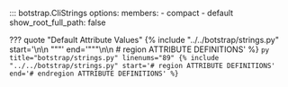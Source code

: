 <!-- prettier-ignore -->
::: botstrap.CliStrings
    options:
      members:
        - compact
        - default
      show_root_full_path: false

<!-- prettier-ignore -->
??? quote "Default Attribute Values"
    {%
      include "../../botstrap/strings.py"
      start='\n\n    """'
      end='"""\n\n    # region ATTRIBUTE DEFINITIONS'
    %}
    ```py title="botstrap/strings.py" linenums="89"
    {%
      include "../../botstrap/strings.py"
      start='# region ATTRIBUTE DEFINITIONS'
      end='# endregion ATTRIBUTE DEFINITIONS'
    %}
    ```

